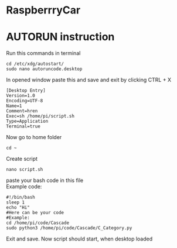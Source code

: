 # RaspberrryCar

# AUTORUN instruction
Run this commands in terminal
```
cd /etc/xdg/autostart/ 
sudo nano autoruncode.desktop 
```
In opened window paste this and save and exit by clicking CTRL + X
```
[Desktop Entry] 
Version=1.0 
Encoding=UTF-8 
Name=1 
Comment=hren 
Exec=sh /home/pi/script.sh
Type=Application
Terminal=true
```
Now go to home folder
```
cd ~
```
Create script
```
nano script.sh
```
paste your bash code in this file <br/>
Example code:
```
#!/bin/bash
sleep 1
echo "Hi"
#Here can be your code
#Example:
cd /home/pi/code/Cascade
sudo python3 /home/pi/code/Cascade/C_Category.py
```
Exit and save. Now script should start, when desktop loaded
